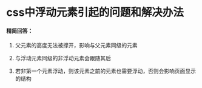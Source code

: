 # css中浮动元素引起的问题和解决办法

#### 精简回答：

1. 父元素的高度无法被撑开，影响与父元素同级的元素

2. 与浮动元素同级的非浮动元素会跟随其后

3. 若非第一个元素浮动，则该元素之前的元素也需要浮动，否则会影响页面显示的结构



